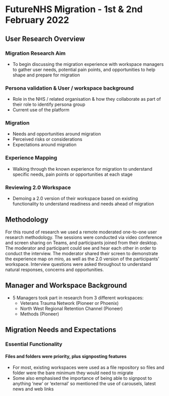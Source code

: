 # FutureNHS Migration - 1st & 2nd February 2022

## User Research Overview

### Migration Research Aim
- To begin discussing the migration experience with workspace managers to gather user needs, potential pain points, and opportunities to help shape and prepare for migration

### Persona validation & User / workspace background
- Role in the NHS / related organisation & how they collaborate as part of their role to identify persona group
- Current use of the platform

### Migration
- Needs and opportunities around migration
- Perceived risks or considerations
- Expectations around migration

### Experience Mapping
- Walking through the known experience for migration to understand specific needs, pain points or opportunities at each stage

### Reviewing 2.0 Workspace
- Demoing a 2.0 version of their workspace based on existing functionality to understand readiness and needs ahead of migration

## Methodology
For this round of research we used a remote moderated one-to-one user research methodology.
The sessions were conducted via video conference and screen sharing on Teams, and participants joined from their desktop.
The moderator and participant could see and hear each other in order to conduct the interview.
The moderator shared their screen to demonstrate the experience map on miro, as well as the 2.0 version of the participants’ workspace. Interview questions were asked throughout to understand natural responses, concerns and opportunities.

## Manager and Workspace Background

- 5 Managers took part in research from 3 different workspaces:
  - Veterans Trauma Network (Pioneer or Phoenix)
  - North West Regional Retention Channel (Pioneer)
  - Methods (Pioneer)

## Migration Needs and Expectations

### Essential Functionality

#### Files and folders were priority, plus signposting features

- For most, existing workspaces were used as a file repository so files and folder were the bare minimum they would need to migrate
- Some also emphasised the importance of being able to signpost to anything ‘new’ or ‘external’ so mentioned the use of carousels, latest news and web links

